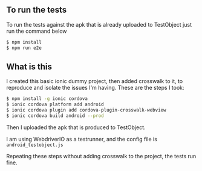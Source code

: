 
## To run the tests

To run the tests against the apk that is already uploaded to TestObject just run the command below

```bash
$ npm install
$ npm run e2e
```
## What is this

I created this basic ionic dummy project, then added crosswalk to it, to reproduce and isolate the issues I'm having. These are the steps I took:

```bash
$ npm install -g ionic cordova
$ ionic cordova platform add android
$ ionic cordova plugin add cordova-plugin-crosswalk-webview
$ ionic cordova build android --prod
```

Then I uploaded the apk that is produced to TestObject.

I am using WebdriverIO as a testrunner, and the config file is `android_testobject.js`

Repeating these steps without adding crosswalk to the project, the tests run fine.
